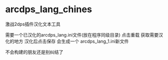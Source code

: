 # arcdps_lang_chines
激战2dps插件汉化文本工具

需要一个已汉化的arcdps_lang.ini文件(放在程序同级目录)
点击重载 获取需要汉化的地方
汉化后点击保存 会生成一个 arcdps_lang_1.ini新文件

不会构建的朋友还是别纠结了